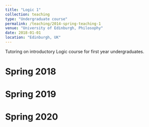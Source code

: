 ```yaml
---
title: "Logic 1"
collection: teaching
type: "Undergraduate course"
permalink: /teaching/2014-spring-teaching-1
venue: "University of Edinburgh, Philosophy"
date: 2018-01-01
location: "Edinburgh, UK"
---
```


Tutoring on introductory Logic course for first year undergraduates.

Spring 2018
======

Spring 2019
======

Spring 2020
======

